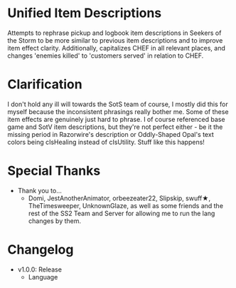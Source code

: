 # Unified Item Descriptions
Attempts to rephrase pickup and logbook item descriptions in Seekers of the Storm to be more similar to previous item descriptions and to improve item effect clarity. 
Additionally, capitalizes CHEF in all relevant places, and changes 'enemies killed' to 'customers served' in relation to CHEF.

# Clarification
I don't hold any ill will towards the SotS team of course, I mostly did this for myself because the inconsistent phrasings really bother me. Some of these item effects are genuinely just hard to phrase. I of course referenced base game and SotV item descriptions, but they're not perfect either - be it the missing period in Razorwire's description or Oddly-Shaped Opal's text colors being cIsHealing instead of cIsUtility. Stuff like this happens!

# Special Thanks
- Thank you to...
  - Domi, JestAnotherAnimator, orbeezeater22, Slipskip, swuff★, TheTimesweeper, UnknownGlaze, as well as some friends and the rest of the SS2 Team and Server for allowing me to run the lang changes by them.

# Changelog
* v1.0.0: Release
  * Language